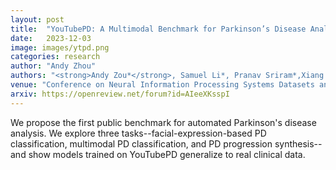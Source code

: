```yaml
---
layout: post
title:  "YouTubePD: A Multimodal Benchmark for Parkinson’s Disease Analysis"
date:   2023-12-03
image: images/ytpd.png
categories: research
author: "Andy Zhou"
authors: "<strong>Andy Zou*</strong>, Samuel Li*, Pranav Sriram*,Xiang Li*, Jiahua Dong*, Ansh Sharma, Yuanyi Zhong, Shirui Luo, Volodymyr Kindratenko, George Heintz, Christopher Zallek, Yuxiong Wang"
venue: "Conference on Neural Information Processing Systems Datasets and Benchmarks Track"
arxiv: https://openreview.net/forum?id=AIeeXKsspI
---
```

We propose the first public benchmark for automated Parkinson's disease analysis. We explore three tasks--facial-expression-based
PD classification, multimodal PD classification, and PD progression synthesis--and show models trained on YouTubePD generalize to real clinical data.
